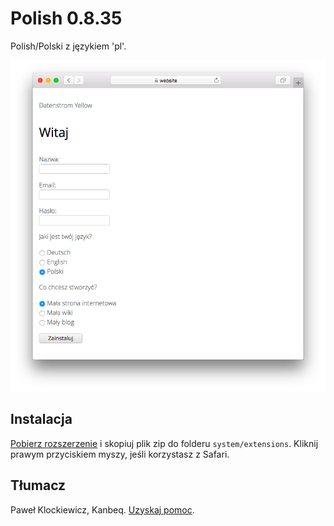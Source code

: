 # Polish 0.8.35

Polish/Polski z językiem 'pl'.

<p align="center"><img src="polish-screenshot.png?raw=true" alt="Screenshot"></p>

## Instalacja

[Pobierz rozszerzenie](https://github.com/datenstrom/yellow-extensions/raw/main/downloads/polish.zip) i skopiuj plik zip do folderu `system/extensions`. Kliknij prawym przyciskiem myszy, jeśli korzystasz z Safari.

## Tłumacz

Paweł Klockiewicz, Kanbeq. [Uzyskaj pomoc](https://datenstrom.se/yellow/help/).
